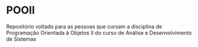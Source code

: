 # POOII
Repositório voltado para as pessoas que cursam a disciplina de Programação Orientada à Objetos II do curso de Análise e Desenvolvimento de Sistemas
